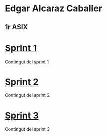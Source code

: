 # Edgar Alcaraz Caballer
## 1r ASIX

# [Sprint 1](SPRINT1/index.md)
Contingut del sprint 1
# [Sprint 2](SPRINT2/index.md)
Contingut del sprint 2
# [Sprint 3](SPRINT3/index.md)
Contingut del sprint 3